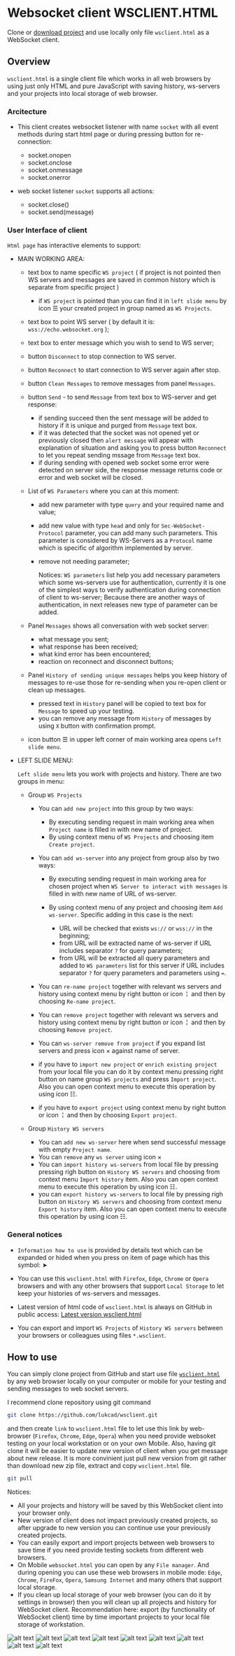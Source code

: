 # Websocket client WSCLIENT.HTML

Clone or [download project](https://github.com/lukcad/wsclient/archive/refs/heads/main.zip) and use locally only file `wsclient.html` as a WebSocket client.

## Overview

`wsclient.html` is a single client file which works in all web browsers by using just only HTML and pure JavaScript with saving history, ws-servers and your projects into local storage of web browser.

### Arcitecture

- This client creates websocket listener with name `socket` with all event methods during start html page or during pressing button for re-connection:

  - socket.onopen
  - socket.onclose
  - socket.onmessage
  - socket.onerror

- web socket listener `socket` supports all actions:

  - socket.close()
  - socket.send(message)

### User Interface of client

`Html page` has interactive elements to support:

- MAIN WORKING AREA:
  - text box to name specific `WS project` ( if project is not pointed then WS servers and messages are saved in common history which is separate from specific project )

    - if `WS project` is pointed than you can find it in `left slide menu` by icon &#9776; your created project in group named as `WS Projects`.

  - text box to point WS server ( by default it is: `wss://echo.websocket.org` );
  - text box to enter message which you wish to send to WS server;

  - button `Disconnect` to stop connection to WS server.
  - button `Reconnect` to start connection to WS server again after stop.
  - button `Clean Messages` to remove messages from panel `Messages`.
  - button `Send` - to send `Message` from text box to WS-server and get response:
    - if sending succeed then the sent message will be added to history if it is unique and purged from `Message` text box.
    - if it was detected that the socket was not opened yet or previously closed then `alert message` will appear with explanation of situation and asking you to press button `Reconnect` to let you repeat sending mssage from `Message` text box.
    - if during sending with opened web socket some error were detected on server side, the response message returns code or error and web socket will be closed.
  - List of `WS Parameters` where you can at this moment:
    - add new parameter with type `query` and your required name and value;
    - add new value with type `head` and only for `Sec-WebSocket-Protocol` parameter, you can add many such parameters. This parameter is considered by WS-Servers as a `Protocol` name which is specific of algorithm implemented by server.
    - remove not needing parameter;

      Notices: `WS parameters` list help you add necessary parameters which some ws-servers use for authentication, currently it is one of the simplest ways to verify authentication during connection of client to ws-server; Because there are another ways of authentication, in next releases new type of parameter can be added.

  - Panel `Messages` shows all conversation with web socket server:
    - what message you sent;
    - what response has been received;
    - what kind error has been encountered;
    - reaction on reconnect and disconnect buttons;

  - Panel `History of sending unique messages` helps you keep history of messages to re-use those for re-sending when you re-open client or clean up messages.
    - pressed text in `History` panel will be copied to text box for `Message` to speed up your testing.
    - you can remove any message from `History` of messages by using `X` button  with confirmation prompt.
  - icon button &#9776; in upper left corner of main working area opens `Left slide menu`.

- LEFT SLIDE MENU:

  `Left slide menu` lets you work with projects and history. There are two groups in menu:
  
  - Group `WS Projects`

    - You can `add new project` into this group by two ways:

      - By executing sending request in main working area when `Project name` is filled in with new name of project.
      - By using context menu of `WS Projects` and choosing item `Create project`.

    - You can `add ws-server` into any project from group also by two ways:

      - By executing sending request in main working area for chosen project when `WS Server to interact with messages` is filled in with new name of URL of ws-server.
      - By using context menu of any project and choosing item `Add ws-server`. Specific adding in this case is the next:

        - URL will be checked that exists `ws://` or `wss://` in the beginning;
        - from URL will be extracted name of ws-server if URL includes separator `?` for query parameters;
        - from URL will be extracted all query parameters and added to `WS parameters` list for this server if URL includes separator `?` for query parameters and parameters using `=`.

    - You can `re-name project` together with relevant ws servers and history using context menu by right button or icon &nbsp;&brvbar;&nbsp; and then by choosing `Re-name project`.
    - You can `remove project` together with relevant ws servers and history using context menu by right button or icon &nbsp;&brvbar;&nbsp; and then by choosing `Remove project`.
    - You can `ws-server remove from project` if you expand list servers and press icon &times; against name of server.
    - if you have to `import new project` or `enrich existing project` from your local file you can do it by context menu pressing right button on name group `WS projects` and press `Import project`. Also you can open context menu to execute this operation by using icon &#9783;.
    - if you have to `export project` using context menu by right button or icon &nbsp;&brvbar;&nbsp; and then by choosing `Export project`.

  - Group `History WS servers`

    - You can `add new ws-server` here when send successful message with empty `Project name`.
    - You can `remove` any `ws server` using icon &times;
    - You can `import history ws-servers` from local file by pressing pressing righ button on `History WS servers` and choosing from context menu `Import history` item. Also you can open context menu to execute this operation by using icon &#9783;.
    - you can `export history ws-servers` to local file by pressing righ button on `History WS servers` and choosing from context menu `Export history` item. Also you can open context menu to execute this operation by using icon &#9783;.

### General notices

- `Information how to use` is provided by details text which can be expanded or hided when you press on item of page which has this symbol: &#x27A4;

- You can use this `wsclient.html` with `Firefox`, `Edge`, `Chrome` or `Opera` browsers and with any other browsers that support `Local Storage` to let keep your histories of ws-servers and messages.

- Latest version of html code of `wsclient.html` is always on GitHub in public access: [Latest version wsclient.html](https://github.com/lukcad/wsclient/blob/main/wsclient.html)

- You can export and import `WS Projects` of `History WS servers` between your browsers or colleagues using files `*.wsclient`.

## How to use

You can simply clone project from GitHub and start use file [`wsclient.html`](wsclient.html) by any web browser locally on your computer or mobile for your testing and sending messages to web socket servers.

I recommend clone repository using git command

```bash
git clone https://github.com/lukcad/wsclient.git
```

and then create `link` to `wsclient.html` file to let use this link by web-browser (`Firefox`, `Chrome`, `Edge`, `Opera`) when you need provide websoket testing on your local workstation or on your own Mobile. Also, having git clone it will be easier to update new version of client when you get message about new release. It is more convinient just pull new version from git rather than download new zip file, extract and copy `wsclient.html` file.

```bash
git pull
```

Notices:

- All your projects and history will be saved by this WebSocket client into your browser only.
- New version of client does not impact previously created projects, so after upgrade to new version you can continue use your previously created projects.
- You can easily export and import projects between web browsers to save time if you need provide testing sockets from different web browsers.
- On Mobile `websocket.html` you can open by any `File manager`. And during opening you can use these web browsers in mobile mode: `Edge`, `Chrome`, `FireFox`, `Opera`, `Samsung Internet` and many others that support local storage.
- If you clean up local storage of your web browser (you can do it by settings in browser) then you will clean up all projects and history for WebSocket client. Recommendation here: export (by functionality of WebSocket client) time by time important projects to your local file storage of workstation.

![alt text](image.png)
![alt text](image-1.png)
![alt text](image-2.png)
![alt text](image-3.png)
![alt text](image-4.png)
![alt text](image-5.png)
![alt text](image-6.png)
![alt text](image-7.png)
![alt text](image-8.png)